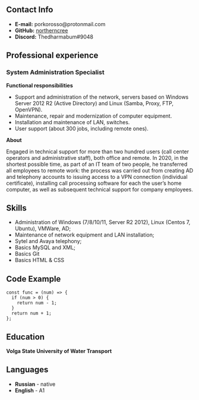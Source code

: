 
<h2 id="contact-info"><strong>Contact Info</strong></h2>
<ul>
  <li><strong>E-mail:</strong> porkorosso@protonmail.com</li>
  <li><strong>GitHub:</strong> <a href="https://github.com/northerncree">northerncree</a></li>
  <li><strong>Discord:</strong> Thedharmabum#9048</li>
</ul>

<h2 id="professional-experience"><strong>Professional experience</strong></h2>

<h3 id="system-administration-specialist"><strong>System Administration Specialist</strong></h3>
<p><strong>Functional responsibilities</strong></p>

<ul>
  <li>Support and administration of the network, servers based on Windows Server 2012 R2 (Active Directory) and Linux (Samba, Proxy, FTP, OpenVPN).</li>
  <li>Maintenance, repair and modernization of computer equipment.</li>
  <li>Installation and maintenance of LAN, switches.</li>
  <li>User support (about 300 jobs, including remote ones).</li>
</ul>

<p><strong>About</strong></p>

<p>Engaged in technical support for more than two hundred users (call center operators and administrative staff), both office and remote. In 2020, in the shortest possible time, as part of an IT team of two people, he transferred all employees to remote work: the process was carried out from creating AD and telephony accounts to issuing access to a VPN connection (individual certificate), installing call processing software for each the user’s home computer, as well as subsequent technical support for company employees.</p>

<h2 id="skills"><strong>Skills</strong></h2>

<ul>
  <li>Administration of Windows (7/8/10/11, Server R2 2012), Linux (Centos 7, Ubuntu), VMWare, AD;</li>
  <li>Maintenance of network equipment and LAN installation;</li>
  <li>Sytel and Avaya telephony;</li>
  <li>Basics MySQL and XML;</li>
  <li>Basics Git</li>
  <li>Basics HTML &amp; CSS</li>
</ul>

<h2 id="code-example"><strong>Code Example</strong></h2>

<div class="language-javascript highlighter-rouge"><div class="highlight"><pre class="highlight"><code><span class="kd">const</span> <span class="nx">func</span> <span class="o">=</span> <span class="p">(</span><span class="nx">num</span><span class="p">)</span> <span class="o">=&gt;</span> <span class="p">{</span>
  <span class="k">if</span> <span class="p">(</span><span class="nx">num</span> <span class="o">&gt;</span> <span class="mi">0</span><span class="p">)</span> <span class="p">{</span>
    <span class="k">return</span> <span class="nx">num</span> <span class="o">-</span> <span class="mi">1</span><span class="p">;</span>
  <span class="p">}</span>
  <span class="k">return</span> <span class="nx">num</span> <span class="o">+</span> <span class="mi">1</span><span class="p">;</span>
<span class="p">};</span>
</code></pre></div></div>
<h2 id="education"><strong>Education</strong></h2>

<p><strong>Volga State University of Water Transport</strong></p>

<h2 id="languages"><strong>Languages</strong></h2>

<ul>
  <li><strong>Russian</strong> - native</li>
  <li><strong>English</strong> - A1</li>
</ul>


      

